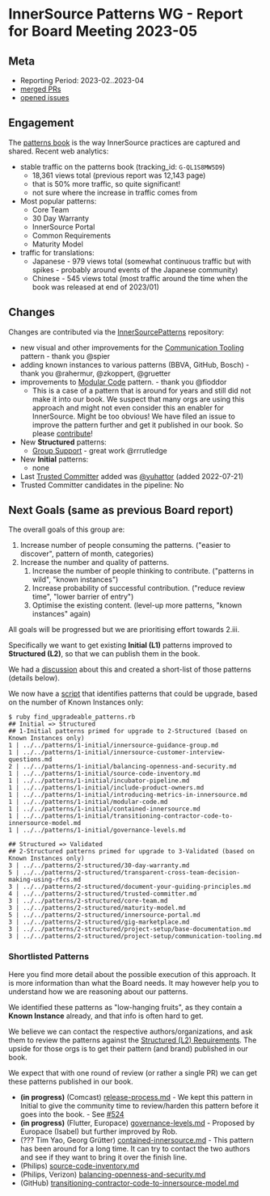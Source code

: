 # InnerSource Patterns WG - Report for Board Meeting 2023-05

## Meta

* Reporting Period: 2023-02..2023-04
* [merged PRs](https://github.com/InnerSourceCommons/InnerSourcePatterns/pulls?q=is%3Apr+closed%3A2023-02..2023-04+is%3Amerged)
* [opened issues](https://github.com/InnerSourceCommons/InnerSourcePatterns/issues?q=is%3Aissue+created%3A2023-02..2023-04+is%3Aopen)

## Engagement

The [patterns book] is the way InnerSource practices are captured and shared. Recent web analytics:

* stable traffic on the patterns book (tracking_id: `G-QL1S8MW5D9`)
  * 18,361 views total (previous report was 12,143 page)
  * that is 50% more traffic, so quite significant!
  * not sure where the increase in traffic comes from
* Most popular patterns:
  * Core Team
  * 30 Day Warranty
  * InnerSource Portal
  * Common Requirements
  * Maturity Model
* traffic for translations:
    * Japanese - 979 views total (somewhat continuous traffic but with spikes - probably around events of the Japanese community)
    * Chinese - 545 views total (most traffic around the time when the book was released at end of 2023/01)

## Changes

Changes are contributed via the [InnerSourcePatterns] repository:

* new visual and other improvements for the [Communication Tooling](https://patterns.innersourcecommons.org/p/communication-tooling) pattern - thank you @spier
* adding known instances to various patterns (BBVA, GitHub, Bosch) - thank you @rahermur, @zkoppert, @gruetter
* improvements to [Modular Code](https://github.com/InnerSourceCommons/InnerSourcePatterns/blob/main/patterns/1-initial/modular-code.md) pattern. - thank you @fioddor
  * This is a case of a pattern that is around for years and still did not make it into our book. We suspect that many orgs are using this approach and might not even consider this an enabler for InnerSource. Might be too obvious! We have filed an issue to improve the pattern further and get it published in our book. So please [contribute](https://github.com/InnerSourceCommons/InnerSourcePatterns/issues/529)!
* New **Structured** patterns:
  * [Group Support](https://patterns.innersourcecommons.org/p/group-support) - great work @rrrutledge
* New **Initial** patterns:
  * none
* Last [Trusted Committer](https://github.com/InnerSourceCommons/InnerSourcePatterns/blob/main/TRUSTED-COMMITTERS.md) added was [@yuhattor](https://github.com/yuhattor) (added 2022-07-21)
* Trusted Committer candidates in the pipeline: No

## Next Goals (same as previous Board report)

The overall goals of this group are:

1. Increase number of people consuming the patterns. ("easier to discover", pattern of month, categories)
2. Increase the number and quality of patterns.
   1. Increase the number of people thinking to contribute. ("patterns in wild", "known instances")
   2. Increase probability of successful contribution. ("reduce review time", "lower barrier of entry")
   3. Optimise the existing content. (level-up more patterns, "known instances" again)

All goals will be progressed but we are prioritising effort towards 2.iii.

Specifically we want to get existing **Initial (L1)** patterns improved to **Structured (L2)**, so that we can publish them in the book.

We had a [discussion](https://github.com/InnerSourceCommons/InnerSourcePatterns/pull/486#discussion_r1029921121) about this and created a short-list of those patterns (details below).

We now have a [script](https://github.com/InnerSourceCommons/InnerSourcePatterns/blob/main/meta/scripts/find_upgradeable_patterns.rb) that identifies patterns that could be upgrade, based on the number of Known Instances only:

```
$ ruby find_upgradeable_patterns.rb
## Initial => Structured
## 1-Initial patterns primed for upgrade to 2-Structured (based on Known Instances only)
1 | ../../patterns/1-initial/innersource-guidance-group.md
1 | ../../patterns/1-initial/innersource-customer-interview-questions.md
2 | ../../patterns/1-initial/balancing-openness-and-security.md
1 | ../../patterns/1-initial/source-code-inventory.md
1 | ../../patterns/1-initial/incubator-pipeline.md
1 | ../../patterns/1-initial/include-product-owners.md
1 | ../../patterns/1-initial/introducing-metrics-in-innersource.md
1 | ../../patterns/1-initial/modular-code.md
1 | ../../patterns/1-initial/contained-innersource.md
1 | ../../patterns/1-initial/transitioning-contractor-code-to-innersource-model.md
1 | ../../patterns/1-initial/governance-levels.md

## Structured => Validated
## 2-Structured patterns primed for upgrade to 3-Validated (based on Known Instances only)
3 | ../../patterns/2-structured/30-day-warranty.md
5 | ../../patterns/2-structured/transparent-cross-team-decision-making-using-rfcs.md
3 | ../../patterns/2-structured/document-your-guiding-principles.md
4 | ../../patterns/2-structured/trusted-committer.md
3 | ../../patterns/2-structured/core-team.md
3 | ../../patterns/2-structured/maturity-model.md
5 | ../../patterns/2-structured/innersource-portal.md
3 | ../../patterns/2-structured/gig-marketplace.md
3 | ../../patterns/2-structured/project-setup/base-documentation.md
3 | ../../patterns/2-structured/project-setup/communication-tooling.md
```

### Shortlisted Patterns

Here you find more detail about the possible execution of this approach.
It is more information than what the Board needs. It may however help you to understand how we are reasoning about our patterns.

We identified these patterns as "low-hanging fruits", as they contain a **Known Instance** already, and that info is often hard to get.

We believe we can contact the respective authors/organizations, and ask them to review the patterns against the [Structured (L2) Requirements](https://github.com/InnerSourceCommons/InnerSourcePatterns/blob/main/meta/contributor-handbook.md#requirements-level-2---structured). The upside for those orgs is to get their pattern (and brand) published in our book.

We expect that with one round of review (or rather a single PR) we can get these patterns published in our book.

* **(in progress)** (Comcast) [release-process.md](https://github.com/InnerSourceCommons/InnerSourcePatterns/blob/main/patterns/1-initial/release-process.md) - We kept this pattern in Initial to give the community time to review/harden this pattern before it goes into the book. - See [#524](https://github.com/InnerSourceCommons/InnerSourcePatterns/pull/524)
* **(in progress)** (Flutter, Europace) [governance-levels.md](https://github.com/InnerSourceCommons/InnerSourcePatterns/blob/main/patterns/1-initial/governance-levels.md) - Proposed by Europace (Isabel) but further improved by Rob.
* (??? Tim Yao, Georg Grütter) [contained-innersource.md](https://github.com/InnerSourceCommons/InnerSourcePatterns/blob/main/patterns/1-initial/contained-innersource.md) - This pattern has been around for a long time. It can try to contact the two authors and see if they want to bring it over the finish line.
* (Philips) [source-code-inventory.md](https://github.com/InnerSourceCommons/InnerSourcePatterns/blob/main/patterns/1-initial/source-code-inventory.md)
* (Philips, Verizon) [balancing-openness-and-security.md](https://github.com/InnerSourceCommons/InnerSourcePatterns/blob/main/patterns/1-initial/balancing-openness-and-security.md)
* (GitHub) [transitioning-contractor-code-to-innersource-model.md](https://github.com/InnerSourceCommons/InnerSourcePatterns/blob/main/patterns/1-initial/transitioning-contractor-code-to-innersource-model.md)

[patterns book]: https://patterns.innersourcecommons.org/
[InnerSourcePatterns]: https://github.com/InnerSourceCommons/InnerSourcePatterns/
